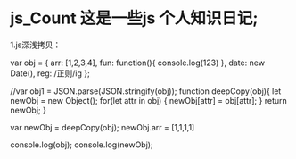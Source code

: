 # js_Count  这是一些js 个人知识日记;

1.js深浅拷贝：


  var obj = {
        arr: [1,2,3,4],
        fun: function(){
            console.log(123)
        },
        date: new Date(),
        reg: /正则/ig
    };
    
   //var obj1 = JSON.parse(JSON.stringify(obj));
   function deepCopy(obj){
        let newObj = new Object();
        for(let attr in obj) {
            newObj[attr] = obj[attr];
        }
        return newObj;
  }
    
  var newObj = deepCopy(obj);
  newObj.arr = [1,1,1,1]
  
  console.log(obj);
  console.log(newObj);

